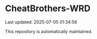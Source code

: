 # CheatBrothers-WRD

Last updated: 2025-07-05 01:34:56

This repository is automatically maintained.
